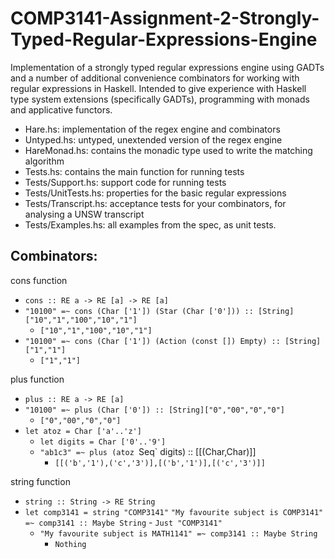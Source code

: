 # COMP3141-Assignment-2-Strongly-Typed-Regular-Expressions-Engine
Implementation of a strongly typed regular expressions engine using GADTs and a number of additional convenience combinators for working with regular expressions in Haskell. Intended to give experience with Haskell type system extensions (specifically GADTs), programming with monads and applicative functors.

- Hare.hs: implementation of the regex engine and combinators
- Untyped.hs: untyped, unextended version of the regex engine
- HareMonad.hs: contains the monadic type used to write the matching algorithm
- Tests.hs: contains the main function for running tests
- Tests/Support.hs: support code for running tests
- Tests/UnitTests.hs: properties for the basic regular expressions
- Tests/Transcript.hs: acceptance tests for your combinators, for analysing a UNSW transcript
- Tests/Examples.hs: all examples from the spec, as unit tests.

## Combinators:
cons function
- `cons :: RE a -> RE [a] -> RE [a]`
- `"10100" =~ cons (Char ['1']) (Star (Char ['0'])) :: [String]["10","1","100","10","1"]`
   - `["10","1","100","10","1"]`
- `"10100" =~ cons (Char ['1']) (Action (const []) Empty) :: [String]["1","1"]`
   - `["1","1"]`

plus function
- `plus :: RE a -> RE [a]`
- `"10100" =~ plus (Char ['0']) :: [String]["0","00","0","0"]`
   - `["0","00","0","0"]`
- `let atoz = Char ['a'..'z']`
   - `let digits = Char ['0'..'9']`
   - `"ab1c3" =~ plus (atoz `Seq` digits) :: [[(Char,Char)]]
      - `[[('b','1'),('c','3')],[('b','1')],[('c','3')]]`

string function
- `string :: String -> RE String`
- `let comp3141 = string "COMP3141"`
`"My favourite subject is COMP3141" =~ comp3141 :: Maybe String`
      - `Just "COMP3141"`
   - `"My favourite subject is MATH1141" =~ comp3141 :: Maybe String`
      - `Nothing`
